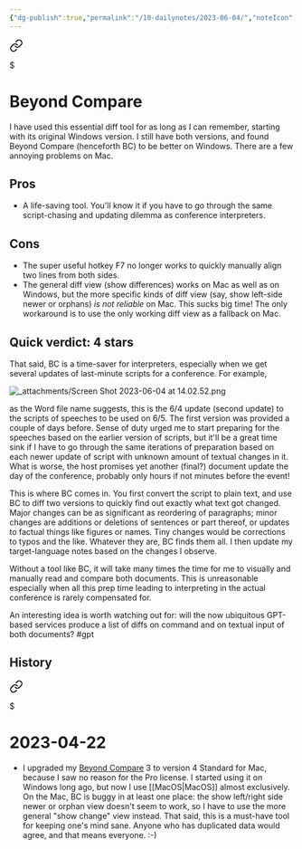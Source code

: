 ```yaml
---
{"dg-publish":true,"permalink":"/10-dailynotes/2023-06-04/","noteIcon":"2","created":"","updated":""}
---
```




<div class="transclusion internal-embed is-loaded"><a class="markdown-embed-link" href="/beyond-compare/" aria-label="Open link"><svg xmlns="http://www.w3.org/2000/svg" width="24" height="24" viewBox="0 0 24 24" fill="none" stroke="currentColor" stroke-width="2" stroke-linecap="round" stroke-linejoin="round" class="svg-icon lucide-link"><path d="M10 13a5 5 0 0 0 7.54.54l3-3a5 5 0 0 0-7.07-7.07l-1.72 1.71"></path><path d="M14 11a5 5 0 0 0-7.54-.54l-3 3a5 5 0 0 0 7.07 7.07l1.71-1.71"></path></svg></a><div class="markdown-embed">

$<div class="markdown-embed-title">

# Beyond Compare

</div>



I have used this essential diff tool for as long as I can remember, starting with its original Windows version. I still have both versions, and found Beyond Compare (henceforth BC) to be better on Windows. There are a few annoying problems on Mac.

## Pros

- A life-saving tool. You'll know it if you have to go through the same script-chasing and updating dilemma as conference interpreters.

## Cons

- The super useful hotkey F7 no longer works to quickly manually align two lines from both sides.
- The general diff view (show differences) works on Mac as well as on Windows, but the more specific kinds of diff view (say, show left-side newer or orphans) *is not reliable* on Mac. This sucks big time! The only workaround is to use the only working diff view as a fallback on Mac.

## Quick verdict: 4 stars

That said, BC is a time-saver for interpreters, especially when we get several updates of last-minute scripts for a conference. For example,

![_attachments/Screen Shot 2023-06-04 at 14.02.52.png](/img/user/_attachments/Screen%20Shot%202023-06-04%20at%2014.02.52.png)

as the Word file name suggests, this is the 6/4 update (second update) to the scripts of speeches to be used on 6/5. The first version was provided a couple of days before. Sense of duty urged me to start preparing for the speeches based on the earlier version of scripts, but it'll be a great time sink if I have to go through the same iterations of preparation based on each newer update of script with unknown amount of textual changes in it. What is worse, the host promises yet another (final?) document update the day of the conference, probably only hours if not minutes before the event!

This is where BC comes in. You first convert the script to plain text, and use BC to diff two versions to quickly find out exactly what text got changed. Major changes can be as significant as reordering of paragraphs; minor changes are additions or deletions of sentences or part thereof, or updates to factual things like figures or names. Tiny changes would be corrections to typos and the like. Whatever they are, BC finds them all. I then update my target-language notes based on the changes I observe.

Without a tool like BC, it will take many times the time for me to visually and manually read and compare both documents. This is unreasonable especially when all this prep time leading to interpreting in the actual conference is rarely compensated for.

An interesting idea is worth watching out for: will the now ubiquitous GPT-based services produce a list of diffs on command and on textual input of both documents? #gpt 

## History

<div class="transclusion internal-embed is-loaded"><a class="markdown-embed-link" href="/10-dailynotes/2023-04-22/#24da19" aria-label="Open link"><svg xmlns="http://www.w3.org/2000/svg" width="24" height="24" viewBox="0 0 24 24" fill="none" stroke="currentColor" stroke-width="2" stroke-linecap="round" stroke-linejoin="round" class="svg-icon lucide-link"><path d="M10 13a5 5 0 0 0 7.54.54l3-3a5 5 0 0 0-7.07-7.07l-1.72 1.71"></path><path d="M14 11a5 5 0 0 0-7.54-.54l-3 3a5 5 0 0 0 7.07 7.07l1.71-1.71"></path></svg></a><div class="markdown-embed">

$<div class="markdown-embed-title">

# 2023-04-22

</div>


- I upgraded my [Beyond Compare](https://www.scootersoftware.com/index.php) 3 to version 4 Standard for Mac, because I saw no reason for the Pro license. I started using it on Windows long ago, but now I use [[MacOS\|MacOS]] almost exclusively. On the Mac, BC is buggy in at least one place: the show left/right side newer or orphan view doesn't seem to work, so I have to use the more general "show change" view instead. That said, this is a must-have tool for keeping one's mind sane. Anyone who has duplicated data would agree, and that means everyone. :-) 

</div></div>



</div></div>
